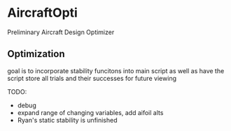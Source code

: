 # AircraftOpti
Preliminary Aircraft Design Optimizer

## Optimization
goal is to incorporate stability funcitons into main script as well as have the script store all trials and their successes for future viewing 

TODO:
- debug
- expand range of changing variables, add aifoil alts
- Ryan's static stability is unfinished
